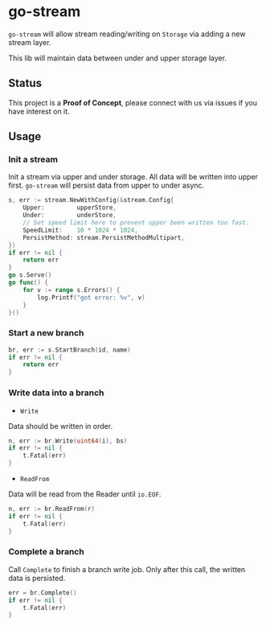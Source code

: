 # go-stream

`go-stream` will allow stream reading/writing on `Storage` via adding a new stream layer.

This lib will maintain data between under and upper storage layer.

## Status

This project is a **Proof of Concept**, please connect with us via issues if you have interest on it.

## Usage

### Init a stream

Init a stream via upper and under storage.
All data will be written into upper first.
`go-stream` will persist data from upper to under async.

```go
s, err := stream.NewWithConfig(&stream.Config{
    Upper:         upperStore,
    Under:         underStore,
    // Set speed limit here to prevent upper been written too fast.
    SpeedLimit:    10 * 1024 * 1024,
    PersistMethod: stream.PersistMethodMultipart,
})
if err != nil {
	return err
}
go s.Serve()
go func() {
    for v := range s.Errors() {
        log.Printf("got error: %v", v)
    }
}()
```

### Start a new branch

```go
br, err := s.StartBranch(id, name)
if err != nil {
	return err
}
```

### Write data into a branch

- `Write`

Data should be written in order.

```go
n, err := br.Write(uint64(i), bs)
if err != nil {
    t.Fatal(err)
}
```

- `ReadFrom`

Data will be read from the Reader until `io.EOF`.

```go
n, err := br.ReadFrom(r)
if err != nil {
    t.Fatal(err)
}
```

### Complete a branch

Call `Complete` to finish a branch write job.
Only after this call, the written data is persisted.

```go
err = br.Complete()
if err != nil {
    t.Fatal(err)
}
```
